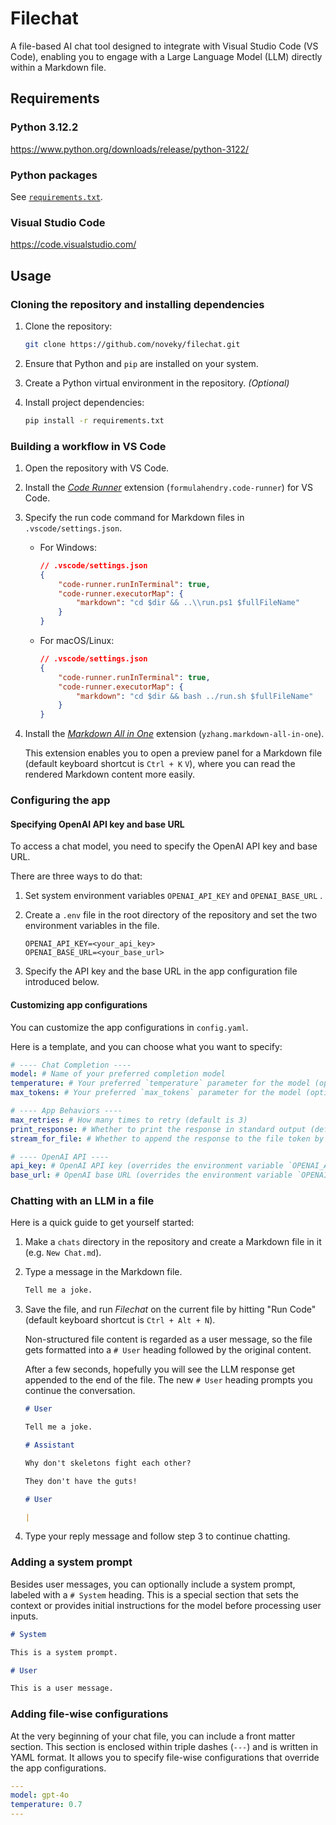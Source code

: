 # Filechat

A file-based AI chat tool designed to integrate with Visual Studio Code (VS Code), enabling you to engage with a Large Language Model (LLM) directly within a Markdown file.

## Requirements

### Python 3.12.2

https://www.python.org/downloads/release/python-3122/

### Python packages

See [`requirements.txt`](requirements.txt).

### Visual Studio Code

https://code.visualstudio.com/

## Usage

### Cloning the repository and installing dependencies

1.  Clone the repository:

    ```sh
    git clone https://github.com/noveky/filechat.git
    ```

2.  Ensure that Python and `pip` are installed on your system.
3.  Create a Python virtual environment in the repository. _(Optional)_
4.  Install project dependencies:

    ```sh
    pip install -r requirements.txt
    ```

### Building a workflow in VS Code

1.  Open the repository with VS Code.

2.  Install the [_Code Runner_](https://marketplace.visualstudio.com/items?itemName=formulahendry.code-runner) extension (`formulahendry.code-runner`) for VS Code.

3.  Specify the run code command for Markdown files in `.vscode/settings.json`.

    -   For Windows:

        ```json
        // .vscode/settings.json
        {
            "code-runner.runInTerminal": true,
            "code-runner.executorMap": {
                "markdown": "cd $dir && ..\\run.ps1 $fullFileName"
            }
        }
        ```

    -   For macOS/Linux:

        ```json
        // .vscode/settings.json
        {
            "code-runner.runInTerminal": true,
            "code-runner.executorMap": {
                "markdown": "cd $dir && bash ../run.sh $fullFileName"
            }
        }
        ```

4.  Install the [_Markdown All in One_](https://marketplace.visualstudio.com/items?itemName=yzhang.markdown-all-in-one) extension (`yzhang.markdown-all-in-one`).

    This extension enables you to open a preview panel for a Markdown file (default keyboard shortcut is `Ctrl + K` `V`), where you can read the rendered Markdown content more easily.

### Configuring the app

#### Specifying OpenAI API key and base URL

To access a chat model, you need to specify the OpenAI API key and base URL.

There are three ways to do that:

1.  Set system environment variables `OPENAI_API_KEY` and `OPENAI_BASE_URL` .
2.  Create a `.env` file in the root directory of the repository and set the two environment variables in the file.

    ```env
    OPENAI_API_KEY=<your_api_key>
    OPENAI_BASE_URL=<your_base_url>
    ```

3.  Specify the API key and the base URL in the app configuration file introduced below.

#### Customizing app configurations

You can customize the app configurations in `config.yaml`.

Here is a template, and you can choose what you want to specify:

```yaml
# ---- Chat Completion ----
model: # Name of your preferred completion model
temperature: # Your preferred `temperature` parameter for the model (optional)
max_tokens: # Your preferred `max_tokens` parameter for the model (optional)

# ---- App Behaviors ----
max_retries: # How many times to retry (default is 3)
print_response: # Whether to print the response in standard output (default is true)
stream_for_file: # Whether to append the response to the file token by token or as a whole (default is true)

# ---- OpenAI API ----
api_key: # OpenAI API key (overrides the environment variable `OPENAI_API_KEY` if specified)
base_url: # OpenAI base URL (overrides the environment variable `OPENAI_BASE_URL` if specified)
```

### Chatting with an LLM in a file

Here is a quick guide to get yourself started:

1.  Make a `chats` directory in the repository and create a Markdown file in it (e.g. `New Chat.md`).
2.  Type a message in the Markdown file.

    ```markdown
    Tell me a joke.
    ```

3.  Save the file, and run _Filechat_ on the current file by hitting "Run Code" (default keyboard shortcut is `Ctrl + Alt + N`).

    Non-structured file content is regarded as a user message, so the file gets formatted into a `# User` heading followed by the original content.

    After a few seconds, hopefully you will see the LLM response get appended to the end of the file. The new `# User` heading prompts you continue the conversation.

    ```markdown
    # User

    Tell me a joke.

    # Assistant

    Why don't skeletons fight each other?

    They don't have the guts!

    # User

    |
    ```

4.  Type your reply message and follow step 3 to continue chatting.

### Adding a system prompt

Besides user messages, you can optionally include a system prompt, labeled with a `# System` heading. This is a special section that sets the context or provides initial instructions for the model before processing user inputs.

```markdown
# System

This is a system prompt.

# User

This is a user message.
```

### Adding file-wise configurations

At the very beginning of your chat file, you can include a front matter section. This section is enclosed within triple dashes (`---`) and is written in YAML format. It allows you to specify file-wise configurations that override the app configurations.

```yaml
---
model: gpt-4o
temperature: 0.7
---
```
